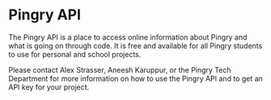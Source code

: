 # Pingry API

The Pingry API is a place to access online information about Pingry and what is going on through code. It is free and available for all Pingry students to use for personal and school projects.

Please contact Alex Strasser, Aneesh Karuppur, or the Pingry Tech Department for more information on how to use the Pingry API and to get an API key for your project.

